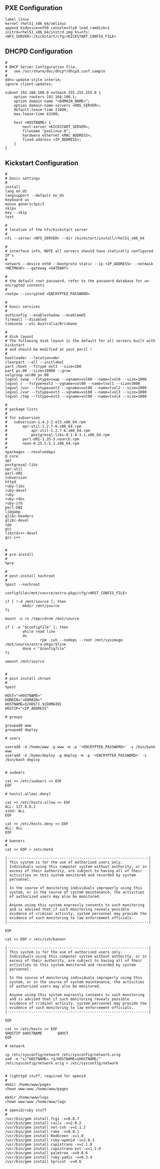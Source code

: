 <!--
Categories:
  - linux
  - redhat
Tags:
  - kickstart
  - pxe
-->

## PXE Configuration

    label linux
    kernel rhel51_x86_64/vmlinuz
    append ksdevice=eth0 console=tty0 load_ramdisk=1 initrd=rhel51_x86_64/initrd.img ks=nfs:<NFS_SERVER>:/kickstart/cfg/<KICKSTART_CONFIG_FILE>

## DHCPD Configuration

    #
    # DHCP Server Configuration file.
    #   see /usr/share/doc/dhcp*/dhcpd.conf.sample
    #
    ddns-update-style interim;
    ignore client-updates;

    subnet 192.168.108.0 netmask 255.255.255.0 {
        option routers 192.168.108.1;
        option domain-name "<DOMAIN_NAME>";
        option domain-name-servers <DNS_SERVER>;
        default-lease-time 21600;
        max-lease-time 43200;

        host <HOSTNAME> {
            next-server <KICKSTART_SERVER>;
            filename "pxelinux.0";
            hardware ethernet <MAC_ADDRESS>;
            fixed-address <IP_ADDRESS>;
        }
    }

## Kickstart Configuration

    #
    # basic settings
    #
    install
    lang en_US
    langsupport --default en_US
    keyboard us
    mouse generic3ps/2
    skipx
    key --skip
    text

    #
    # location of the nfs/kickstart server
    #
    nfs --server <NFS_SERVER> --dir /kickstart/install/rhel51_x86_64

    #
    # interface info, NOTE all servers should have statically configured IP's
    #
    network --device eth0 --bootproto static --ip <IP_ADDRESS> --netmask <NETMASK> --gateway <GATEWAY>

    #
    # the default root password, refer to the password database for un-encrypted contents
    #
    rootpw --iscrypted <ENCRYPTED_PASSWORD>

    #
    # basic services
    #
    authconfig --enableshadow --enablemd5
    firewall --disabled
    timezone --utc Australia/Brisbane

    #
    # disk layout
    # The following disk layout is the default for all servers built with kickstart
    # and should be modified at your peril !
    #
    bootloader --location=mbr
    clearpart --all --initlabel
    part /boot --fstype ext3 --size=100
    part pv.00 --size=10000 --grow
    volgroup vol00 pv.00
    logvol swap --fstype=swap --vgname=vol00 --name=lvol0 --size=1000
    logvol / --fstype=ext3 --vgname=vol00 --name=lvol1 --size=3000
    logvol /usr --fstype=ext3 --vgname=vol00 --name=lvol2 --size=2000
    logvol /var --fstype=ext3 --vgname=vol00 --name=lvol3 --size=1000
    logvol /tmp --fstype=ext3 --vgname=vol00 --name=lvol4 --size=1000

    #
    # package lists
    #
    # for subversion
    #   subversion-1.4.2-2.el5.x86_64.rpm
    #       apr-util-1.2.7-6.x86_64.rpm
    #           apr-util-1.2.7-6.x86_64.rpm
    #           postgresql-libs-8.1.4-1.1.x86_64.rpm
    #       perl-URI-1.35-3.noarch.rpm
    #       neon-0.25.5-5.1.x86_64.rpm
    #
    %packages --resolvedeps
    @ core
    apr
    postgresql-libs
    apr-util
    perl-URI
    subversion
    httpd
    ruby-libs
    ruby-devel
    ruby
    ruby-rdoc
    ruby-irb
    perl-DBI
    libgomp
    glibc-headers
    glibc-devel
    cpp
    gcc
    libstdc++-devel
    gcc-c++


    #
    # pre-install
    #
    %pre

    #
    # post-install nochroot
    #
    %post --nochroot

    configfile=/mnt/source/extra-pkgs/cfg/<HOST_CONFIG_FILE>

    if [ !-d /mnt/source ]; then
            mkdir /mnt/source
    fi

    mount -o ro /tmp/cdrom /mnt/source

    if [ -e "$configfile" ]; then
            while read line
            do
                    rpm -ivh --nodeps --root /mnt/sysimage /mnt/source/extra-pkgs/$line
            done < "$configfile"
    fi

    umount /mnt/source


    #
    # post install chroot
    #
    %post

    HOST="<HOSTNAME>"
    DOMAIN="<DOMAIN>"
    HOSTNAME=${HOST}.${DOMAIN}
    HOSTIP="<IP_ADDRESS"

    # groups

    groupadd www
    groupadd deploy

    # users

    useradd -d /home/www -g www -m -p '<ENCRYPTED_PASSWORD>' -s /bin/bash www
    useradd -d /home/deploy -g deploy -m -p '<ENCRYPTED_PASSWORD>' -s /bin/bash deploy


    # sudoers

    cat >> /etc/sudoers << EOF
    EOF

    # hosts[.allow|.deny]

    cat >> /etc/hosts.allow << EOF
    ALL: 127.0.0.1
    sshd: ALL
    EOF

    cat >> /etc/hosts.deny << EOF
    ALL: ALL
    EOF

    # banners
    #
    cat << EOF > /etc/motd

    |-----------------------------------------------------------------|
    | This system is for the use of authorized users only.            |
    | Individuals using this computer system without authority, or in |
    | excess of their authority, are subject to having all of their   |
    | activities on this system monitored and recorded by system      |
    | personnel.                                                      |
    |                                                                 |
    | In the course of monitoring individuals improperly using this   |
    | system, or in the course of system maintenance, the activities  |
    | of authorized users may also be monitored.                      |
    |                                                                 |
    | Anyone using this system expressly consents to such monitoring  |
    | and is advised that if such monitoring reveals possible         |
    | evidence of criminal activity, system personnel may provide the |
    | evidence of such monitoring to law enforcement officials.       |
    |-----------------------------------------------------------------|

    EOF

    cat << EOF > /etc/ssh/banner

    |-----------------------------------------------------------------|
    | This system is for the use of authorized users only.            |
    | Individuals using this computer system without authority, or in |
    | excess of their authority, are subject to having all of their   |
    | activities on this system monitored and recorded by system      |
    | personnel.                                                      |
    |                                                                 |
    | In the course of monitoring individuals improperly using this   |
    | system, or in the course of system maintenance, the activities  |
    | of authorized users may also be monitored.                      |
    |                                                                 |
    | Anyone using this system expressly consents to such monitoring  |
    | and is advised that if such monitoring reveals possible         |
    | evidence of criminal activity, system personnel may provide the |
    | evidence of such monitoring to law enforcement officials.       |
    |-----------------------------------------------------------------|

    EOF

    cat >> /etc/hosts << EOF
    $HOSTIP $HOSTNAME       $HOST
    EOF

    # network

    cp /etc/sysconfig/network /etc/sysconfig/network.orig
    sed -e "s/^HOSTNAME=.*$/HOSTNAME=$HOSTNAME/" /etc/sysconfig/network.orig > /etc/sysconfig/network


    # lighttpd stuff, required for openid
    #
    mkdir /home/www/pages
    chown www:www /home/www/pages

    mkdir /home/www/logs
    chown www:www /home/www/logs

    # openid/ruby stuff
    #
    /usr/bin/gem install fcgi -v=0.8.7
    /usr/bin/gem install rails -v=2.0.2
    /usr/bin/gem install net-ssh -v=1.1.2
    /usr/bin/gem install rake -v=0.8.1
    /usr/bin/gem install RedGreen -v=1.0
    /usr/bin/gem install ruby-openid -v=2.0.3
    /usr/bin/gem install capistrano -v=2.1.0
    /usr/bin/gem install capistrano-ext -v=1.2.0
    /usr/bin/gem install palmtree -v=0.0.6
    /usr/bin/gem install ruby-yadis -v=0.3.4
    /usr/bin/gem install hpricot -v=0.6